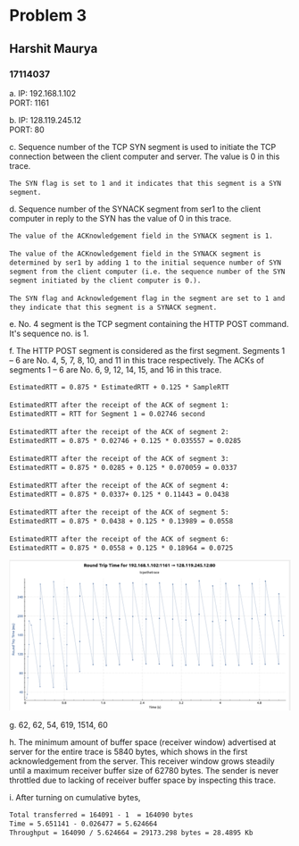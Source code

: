 # Problem 3

## Harshit Maurya

### 17114037

a.  IP: 192.168.1.102  
    PORT: 1161

b.  IP: 128.119.245.12  
    PORT: 80

c.  Sequence number of the TCP SYN segment is used to initiate the TCP connection between the client computer and server. The value is 0 in this trace.

    The SYN flag is set to 1 and it indicates that this segment is a SYN segment.

d.  Sequence number of the SYNACK segment from ser1 to the client computer in reply to the SYN has the value of 0 in this trace.

    The value of the ACKnowledgement field in the SYNACK segment is 1.
    
    The value of the ACKnowledgement field in the SYNACK segment is determined by ser1 by adding 1 to the initial sequence number of SYN segment from the client computer (i.e. the sequence number of the SYN segment initiated by the client computer is 0.).

    The SYN flag and Acknowledgement flag in the segment are set to 1 and they indicate that this segment is a SYNACK segment.

e.  No. 4 segment is the TCP segment containing the HTTP POST command. It's sequence no. is 1.

f.  The HTTP POST segment is considered as the first segment. Segments 1 – 6 are No. 4, 5, 7, 8, 10, and 11 in this trace respectively. The ACKs of segments 1 – 6 are No. 6, 9, 12, 14, 15, and 16 in this trace.


    EstimatedRTT = 0.875 * EstimatedRTT + 0.125 * SampleRTT

    EstimatedRTT after the receipt of the ACK of segment 1:
    EstimatedRTT = RTT for Segment 1 = 0.02746 second

    EstimatedRTT after the receipt of the ACK of segment 2:
    EstimatedRTT = 0.875 * 0.02746 + 0.125 * 0.035557 = 0.0285

    EstimatedRTT after the receipt of the ACK of segment 3:
    EstimatedRTT = 0.875 * 0.0285 + 0.125 * 0.070059 = 0.0337

    EstimatedRTT after the receipt of the ACK of segment 4:
    EstimatedRTT = 0.875 * 0.0337+ 0.125 * 0.11443 = 0.0438

    EstimatedRTT after the receipt of the ACK of segment 5:
    EstimatedRTT = 0.875 * 0.0438 + 0.125 * 0.13989 = 0.0558

    EstimatedRTT after the receipt of the ACK of segment 6:
    EstimatedRTT = 0.875 * 0.0558 + 0.125 * 0.18964 = 0.0725

![RTT  Graph](./images/rtt.png)

g.  62, 62, 54, 619, 1514, 60

h.  The minimum amount of buffer space (receiver window) advertised at server for the entire trace is 5840 bytes, which shows in the first acknowledgement from the server.
This receiver window grows steadily until a maximum receiver buffer size of 62780 bytes. The sender is never throttled due to lacking of receiver buffer space by inspecting this trace.

i.  After turning on cumulative bytes,

    Total transferred = 164091 - 1  = 164090 bytes
    Time = 5.651141 - 0.026477 = 5.624664
    Throughput = 164090 / 5.624664 = 29173.298 bytes = 28.4895 Kb
